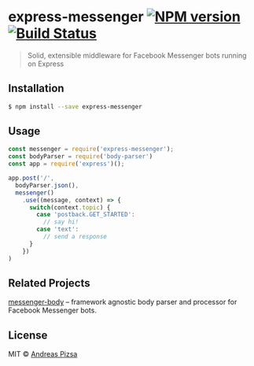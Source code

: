 # express-messenger [![NPM version](https://badge.fury.io/js/express-messenger.svg)](https://npmjs.org/package/express-messenger) [![Build Status](https://travis-ci.org/AndreasPizsa/express-messenger.svg?branch=master)](https://travis-ci.org/AndreasPizsa/express-messenger)

> Solid, extensible middleware for Facebook Messenger bots running on Express

## Installation

```sh
$ npm install --save express-messenger
```

## Usage

```js
const messenger = require('express-messenger');
const bodyParser = require('body-parser')
const app = require('express')();

app.post('/',
  bodyParser.json(),
  messenger()
    .use((message, context) => {
      switch(context.topic) {
        case 'postback.GET_STARTED':
          // say hi!
        case 'text':
          // send a response
      }
    })
)
```

## Related Projects

[messenger-body](https://github.com/AndreasPizsa/messenger-body) – framework agnostic body parser and processor for Facebook Messenger bots.

## License

MIT © [Andreas Pizsa](https://github.com/AndreasPizsa)
